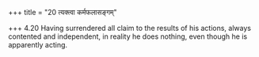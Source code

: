 +++
title = "20 त्यक्त्वा कर्मफलासङ्गम्"

+++
4.20 Having surrendered all claim to the results of his actions, always
contented and independent, in reality he does nothing, even though he is
apparently acting.
